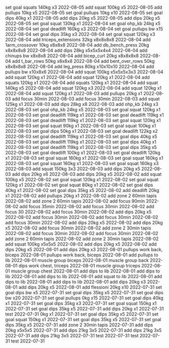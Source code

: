 set goal squats 140kg x3 2022-08-05
add squat 100kg x5 2022-08-05
add pullups 10kg x5 2022-08-05
set goal pullups 10kg x10 2022-08-05
set goal dips 40kg x1 2022-08-05
add dips 20kg x5 2022-08-05
add dips 20kg x5 2022-08-05
set goal squat 130kg x1 2022-08-04
set goal ohp_kb 24kg x5 2022-08-04
set goal deadlift 160kg x3 2022-08-04
set goal pullups bw x15 2022-08-04
set goal dips 35kg x3 2022-08-04
set goal squat 120kg x3 2022-08-04
add triceps_extensions 32kg x8x8x8x8 2022-08-04
add 1arm_crossover 10kg x8x8x8 2022-08-04
add db_bench_press 20kg x8x8x8x8 2022-08-04
add dips 28kg x5x5x5x4x4 2022-08-04
add chinups bw x8x8x8 2022-08-04
add bicep_curl 20kg x8x8x8x8 2022-08-04
add t_bar_rows 50kg x8x8x8 2022-08-04
add bent_over_rows 50kg x8x8x8x8 2022-08-04
add leg_press 80kg x10x10x10 2022-08-04
add pullups bw x10x8x6 2022-08-04
add squat 100kg x5x5x5x3x3 2022-08-04
add squat 120kg x1 2022-08-04
add squat 120kg x1 2022-08-04
add squats 120kg x1 2022-08-04
add squats 120kg x1 2022-08-04
add squat 140kg x5 2022-08-04
add squat 120kg x3 2022-08-04
add squat 120kg x1 2022-08-04
add squat 120kg x1 2022-08-03
add pullups 20kg x1 2022-08-03
add focus 30min 2022-08-03
add focus 30min 2022-08-03
add squat 125kg x1 2022-08-03
add dips 28kg x8 2022-08-03
add ohp_kb 24kg x3 2022-08-03
set goal ohp_kb 24kg x5 2022-08-03
set goal squat 120kg x1 2022-08-03
set goal deadlift 119kg x1 2022-08-03
set goal deadlift 119kg x1 2022-08-03
set goal deadlift 119kg x1 2022-08-03
set goal squat 120kg x1 2022-08-03
set goal squat 90kg x1 2022-08-03
set goal squat 100kg x1 2022-08-03
set goal dips 50kg x1 2022-08-03
set goal deadlift 122kg x2 2022-08-03
set goal deadlift 119kg x1 2022-08-03
set goal dips 40kg x5 2022-08-03
set goal deadlift 119kg x1 2022-08-03
set goal dips 40kg x1 2022-08-03
set goal deadlift 119kg x1 2022-08-03
set goal dips 35kg x5 2022-08-03
set goal deadlift 100kg x1 2022-08-03
set goal deadlift 120kg x1 2022-08-03
set goal squat 160kg x1 2022-08-03
set goal squat 160kg x1 2022-08-03
set goal squat 160kg x1 2022-08-03
set goal squat 160kg x3 2022-08-03
add squat 150kg 3x3 2022-08-03
add dips 20kg x5 2022-08-03
add dips 20kg x6 2022-08-03
add dips 20kg x5 2022-08-02
add squat 100kg x5 2022-08-02
set goal squat 120kg x1 2022-08-02
set goal squat 120kg x1 2022-08-02
set goal squat 80kg x1 2022-08-02
set goal dips 40kg x1 2022-08-02
set goal dips 35kg x5 2022-08-02
add deadlift 20kg x1 2022-08-02
add pullups 20kg x1 2022-08-02
add zone 2 60min tapis 2022-08-02
add zone 2 60min tapis 2022-08-02
add focus 90min 2022-08-02
add focus 35min 2022-08-02
add focus 30min 2022-08-02
add focus 30 2022-08-02
add focus 30min 2022-08-02
add dips 20kg x5 2022-08-02
add focus 30min 2022-08-02
add focus 30min 2022-08-02
add focus 30min 2022-08-02
add dips 20kg x5 2022-08-02
add dips 20kg x5 2022-08-02
add focus 30min 2022-08-02
add zone 2 30min tapis 2022-08-02
add focus 30min 2022-08-02
add focus 30min 2022-08-02
add zone 2 60min tapis 2022-08-02
add zone 2 30min tapis 2022-08-02
add squat 100kg x5x5x5 2022-08-02
add dips 20kg x5 2022-08-02
add dips 20kg x5 2022-08-01
add dips 20kg x3 2022-08-01
pullups work back, biceps 2022-08-01
pullups work back, biceps 2022-08-01
add pullups to lib 2022-08-01
muscle group biceps 2022-08-01
muscle group back  2022-08-01
dips work chest, triceps 2022-08-01
muscle group triceps 2022-08-01
muscle group chest 2022-08-01
add dips to lib 2022-08-01
add dips to lib 2022-08-01
add dips to lib 2022-08-01
add squat to lib 2022-08-01
add dips to lib 2022-08-01
add dips to lib 2022-08-01
add dips 20kg x3 2022-08-01
add dips 20kg x5 2022-08-01
add flessioni 20kg x10 2022-07-31
set goal dips bw x5 2022-07-31
set goal dips 35kg x5 2022-07-31
set goal dips bw x20 2022-07-31
set goal pullups 0kg x15 2022-07-31
set goal dips 40kg x1 2022-07-31
set goal dips 35kg x3 2022-07-31
set goal squat 150kg x1 2022-07-31
set goal dips 35kg x5 2022-07-31
add dips 20kg x1 2022-07-31
test 2022-07-31
0kg x1 2022-07-31
set goal dips 35kg x5 2022-07-31
set goal squat 150kg x1 2022-07-31
set goal dips 35kg x5 2022-07-31
set goal dips 35kg x5 2022-07-31
add zone 2 30min tapis 2022-07-31
add dips 20kg x5x5x5 2022-07-31
add dips 21kg 3x5 2022-07-31
add dips 21kg 3x5 2022-07-31
add dips 21kg 3x5 2022-07-31
test 2022-07-31
test 2022-07-31
test 2022-07-31
